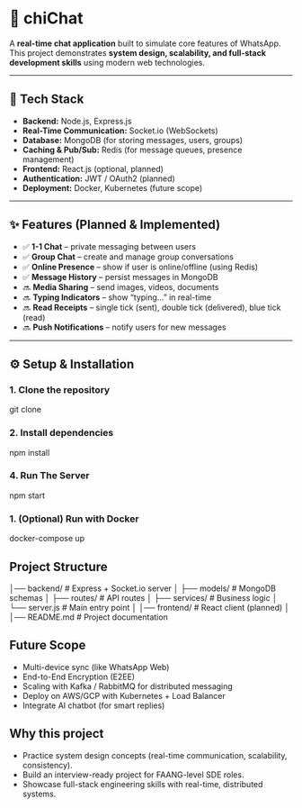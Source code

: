 # 📱 chiChat

A **real-time chat application** built to simulate core features of WhatsApp. This project demonstrates **system design, scalability, and full-stack development skills** using modern web technologies.  

---

## 🚀 Tech Stack
- **Backend:** Node.js, Express.js  
- **Real-Time Communication:** Socket.io (WebSockets)  
- **Database:** MongoDB (for storing messages, users, groups)  
- **Caching & Pub/Sub:** Redis (for message queues, presence management)  
- **Frontend:** React.js (optional, planned)  
- **Authentication:** JWT / OAuth2 (planned)  
- **Deployment:** Docker, Kubernetes (future scope)  

---

## ✨ Features (Planned & Implemented)
- ✅ **1-1 Chat** – private messaging between users  
- ✅ **Group Chat** – create and manage group conversations  
- ✅ **Online Presence** – show if user is online/offline (using Redis)  
- ✅ **Message History** – persist messages in MongoDB  
- 🔜 **Media Sharing** – send images, videos, documents  
- 🔜 **Typing Indicators** – show “typing…” in real-time  
- 🔜 **Read Receipts** – single tick (sent), double tick (delivered), blue tick (read)  
- 🔜 **Push Notifications** – notify users for new messages  

---

## ⚙️ Setup & Installation

### 1. Clone the repository
git clone 

### 2. Install dependencies
npm install

### 4. Run The Server
npm start

### 1. (Optional) Run with Docker
docker-compose up


## Project Structure
│── backend/            # Express + Socket.io server
│   ├── models/         # MongoDB schemas
│   ├── routes/         # API routes
│   ├── services/       # Business logic
│   └── server.js       # Main entry point
│
│── frontend/           # React client (planned)
│
│── README.md           # Project documentation

## Future Scope
- Multi-device sync (like WhatsApp Web)
- End-to-End Encryption (E2EE)
- Scaling with Kafka / RabbitMQ for distributed messaging
- Deploy on AWS/GCP with Kubernetes + Load Balancer
- Integrate AI chatbot (for smart replies)

## Why this project
- Practice system design concepts (real-time communication, scalability, consistency).
- Build an interview-ready project for FAANG-level SDE roles.
- Showcase full-stack engineering skills with real-time, distributed systems.